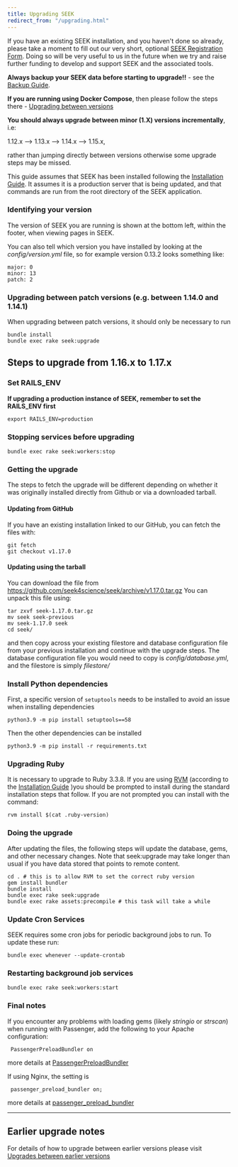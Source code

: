 ```yaml
---
title: Upgrading SEEK
redirect_from: "/upgrading.html"
---
```


If you have an existing SEEK installation, and you haven't done so already,
please take a moment to fill out our very short, optional [SEEK Registration
Form](http://www.seek4science.org/seek-registration). Doing so will be very useful
to us in the future when we try and raise further funding to develop and
support SEEK and the associated tools.

**Always backup your SEEK data before starting to upgrade!!** - see the
[Backup Guide](backups).

**If you are running using Docker Compose**, then please follow the steps there - [Upgrading between versions](docker/docker-compose#upgrading-between-versions)

**You should always upgrade between minor (1.X) versions incrementally**, i.e:

1.12.x --> 1.13.x --> 1.14.x --> 1.15.x,

rather than jumping directly between versions otherwise some upgrade steps may be missed.

This guide assumes that SEEK has been installed following the [Installation
Guide](install). It assumes it is a production server that is
being updated, and that commands are run from the root directory of the SEEK
application.


### Identifying your version

The version of SEEK you are running is shown at the bottom left, within the
footer, when viewing pages in SEEK.

You can also tell which version you have installed by looking at the
*config/version.yml* file, so for example version 0.13.2 looks something like:

    major: 0
    minor: 13
    patch: 2


### Upgrading between patch versions (e.g. between 1.14.0 and 1.14.1) 

When upgrading between patch versions, it should only be necessary to run 
    
    bundle install
    bundle exec rake seek:upgrade 

## Steps to upgrade from 1.16.x to 1.17.x


### Set RAILS_ENV

**If upgrading a production instance of SEEK, remember to set the RAILS_ENV first**

    export RAILS_ENV=production

### Stopping services before upgrading

    bundle exec rake seek:workers:stop 

### Getting the upgrade

The steps to fetch the upgrade will be different depending on whether it was originally installed directly
from Github or via a downloaded tarball.

#### Updating from GitHub

If you have an existing installation linked to our GitHub, you can fetch the
files with:

    git fetch
    git checkout v1.17.0

#### Updating using the tarball

You can download the file from
<https://github.com/seek4science/seek/archive/v1.17.0.tar.gz> You can
unpack this file using:

    tar zxvf seek-1.17.0.tar.gz
    mv seek seek-previous
    mv seek-1.17.0 seek
    cd seek/

and then copy across your existing filestore and database configuration file
from your previous installation and continue with the upgrade steps. The
database configuration file you would need to copy is _config/database.yml_,
and the filestore is simply _filestore/_

### Install Python dependencies

First, a specific version of `setuptools` needs to be installed to avoid an issue when installing dependencies

    python3.9 -m pip install setuptools==58

Then the other dependencies can be installed

    python3.9 -m pip install -r requirements.txt

### Upgrading Ruby

It is necessary to upgrade to Ruby 3.3.8. If you are using [RVM](https://rvm.io/) (according to the [Installation Guide](install) )you should be prompted to install during the standard installation steps that follow.
If you are not prompted you can install with the command:

    rvm install $(cat .ruby-version)

### Doing the upgrade

After updating the files, the following steps will update the database, gems,
and other necessary changes. Note that seek:upgrade may take longer than usual if you have data stored that points to remote
content.

    cd . # this is to allow RVM to set the correct ruby version
    gem install bundler
    bundle install
    bundle exec rake seek:upgrade
    bundle exec rake assets:precompile # this task will take a while

### Update Cron Services

SEEK requires some cron jobs for periodic background jobs to run. To update these run:

    bundle exec whenever --update-crontab

### Restarting background job services

    bundle exec rake seek:workers:start
 
### Final notes

If you encounter any problems with loading gems (likely _stringio_ or _strscan_) when running with Passenger, add the following to your Apache configuration:

     PassengerPreloadBundler on

more details at [PassengerPreloadBundler](https://www.phusionpassenger.com/docs/references/config_reference/apache/#passengerpreloadbundler)

If using Nginx, the setting is 

     passenger_preload_bundler on;

more details at [passenger_preload_bundler](https://www.phusionpassenger.com/docs/references/config_reference/nginx/#passenger_preload_bundler)


---
    
## Earlier upgrade notes

For details of how to upgrade between earlier versions please visit
[Upgrades between earlier versions](earlier-upgrades)
